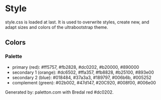 # Style

style.css is loaded at last. It is used to overwrite styles, create new, and
adapt sizes and colors of the ultrabootstrap theme.

## Colors

### Palette

- primary (red): #ff5757, #fb2828, #dc0202, #b20000, #890000
- secondary 1 (orange): #dc6502, #ffa357, #fb8828, #b25100, #893e00
- secondary 2 (blue): #018484, #37a3a3, #189797, #006b6b, #005252
- complement (green): #02b002, #47d147, #20C920, #008f00, #006e00

Generated by: paletton.com with Bredal red #dc0202.
